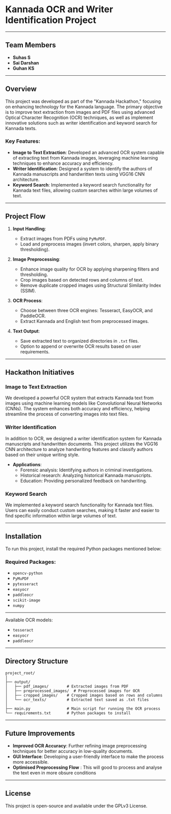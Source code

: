 # Kannada OCR and Writer Identification Project
---

## Team Members
- **Suhas S**
- **Sai Darshan**
- **Guhan KS**
--- 

## Overview

This project was developed as part of the "Kannada Hackathon," focusing on enhancing technology for the Kannada language. The primary objective is to improve text extraction from images and PDF files using advanced Optical Character Recognition (OCR) techniques, as well as implement innovative solutions such as writer identification and keyword search for Kannada texts.

### Key Features:
- **Image to Text Extraction**: Developed an advanced OCR system capable of extracting text from Kannada images, leveraging machine learning techniques to enhance accuracy and efficiency.
- **Writer Identification**: Designed a system to identify the authors of Kannada manuscripts and handwritten texts using VGG16 CNN architecture.
- **Keyword Search**: Implemented a keyword search functionality for Kannada text files, allowing custom searches within large volumes of text.

---

## Project Flow

1. **Input Handling**:
   - Extract images from PDFs using `PyMuPDF`.
   - Load and preprocess images (invert colors, sharpen, apply binary thresholding).

2. **Image Preprocessing**:
   - Enhance image quality for OCR by applying sharpening filters and thresholding.
   - Crop images based on detected rows and columns of text.
   - Remove duplicate cropped images using Structural Similarity Index (SSIM).

3. **OCR Process**:
   - Choose between three OCR engines: Tesseract, EasyOCR, and PaddleOCR.
   - Extract Kannada and English text from preprocessed images.

4. **Text Output**:
   - Save extracted text to organized directories in `.txt` files.
   - Option to append or overwrite OCR results based on user requirements.

---

## Hackathon Initiatives

### Image to Text Extraction
We developed a powerful OCR system that extracts Kannada text from images using machine learning models like Convolutional Neural Networks (CNNs). The system enhances both accuracy and efficiency, helping streamline the process of converting images into text files.

### Writer Identification
In addition to OCR, we designed a writer identification system for Kannada manuscripts and handwritten documents. This project utilizes the VGG16 CNN architecture to analyze handwriting features and classify authors based on their unique writing style.

- **Applications**:  
  - Forensic analysis: Identifying authors in criminal investigations.  
  - Historical research: Analyzing historical Kannada manuscripts.  
  - Education: Providing personalized feedback on handwriting.

### Keyword Search
We implemented a keyword search functionality for Kannada text files. Users can easily conduct custom searches, making it faster and easier to find specific information within large volumes of text.

---

## Installation

To run this project, install the required Python packages mentioned below: 

### Required Packages:
- `opencv-python`
- `PyMuPDF`
- `pytesseract`
- `easyocr`
- `paddleocr`
- `scikit-image`
- `numpy`

---


Available OCR models:
- `tesseract`
- `easyocr`
- `paddleocr`

---

## Directory Structure

```
project_root/
│
├── output/
│   ├── pdf_images/        # Extracted images from PDF
│   ├── preprocessed_images/  # Preprocessed images for OCR
│   ├── cropped_images/    # Cropped images based on rows and columns
│   └── ocr_texts/         # Extracted text saved as .txt files
│
├── main.py                # Main script for running the OCR process
└── requirements.txt       # Python packages to install
```

---

## Future Improvements
- **Improved OCR Accuracy**: Further refining image preprocessing techniques for better accuracy in low-quality documents.
- **GUI Interface**: Developing a user-friendly interface to make the process more accessible.
- **Optimised Preprocessing Flow** : This will good to process and analyse the text even in more obsure conditions

---

## License

This project is open-source and available under the GPLv3 License.


